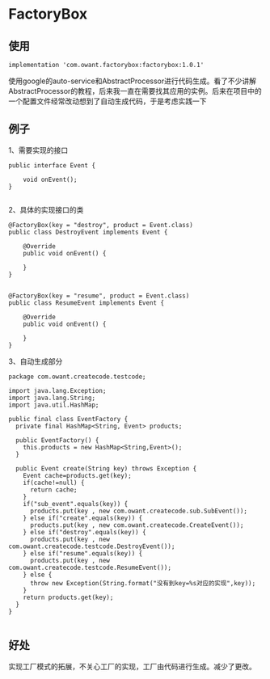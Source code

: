 # FactoryBox

## 使用

```
implementation 'com.owant.factorybox:factorybox:1.0.1'
```

使用google的auto-service和AbstractProcessor进行代码生成。看了不少讲解AbstractProcessor的教程，后来我一直在需要找其应用的实例。后来在项目中的一个配置文件经常改动想到了自动生成代码，于是考虑实践一下

## 例子
1、需要实现的接口
```
public interface Event {

    void onEvent();
}


```
2、具体的实现接口的类
```
@FactoryBox(key = "destroy", product = Event.class)
public class DestroyEvent implements Event {

    @Override
    public void onEvent() {

    }
}


@FactoryBox(key = "resume", product = Event.class)
public class ResumeEvent implements Event {

    @Override
    public void onEvent() {

    }
}

```

3、自动生成部分
```
package com.owant.createcode.testcode;

import java.lang.Exception;
import java.lang.String;
import java.util.HashMap;

public final class EventFactory {
  private final HashMap<String, Event> products;

  public EventFactory() {
    this.products = new HashMap<String,Event>();
  }

  public Event create(String key) throws Exception {
    Event cache=products.get(key);
    if(cache!=null) {
      return cache;
    }
    if("sub_event".equals(key)) {
      products.put(key , new com.owant.createcode.sub.SubEvent());
    } else if("create".equals(key)) {
      products.put(key , new com.owant.createcode.CreateEvent());
    } else if("destroy".equals(key)) {
      products.put(key , new com.owant.createcode.testcode.DestroyEvent());
    } else if("resume".equals(key)) {
      products.put(key , new com.owant.createcode.testcode.ResumeEvent());
    } else {
      throw new Exception(String.format("没有到key=%s对应的实现",key));
    }
    return products.get(key);
  }
}


```


## 好处
实现工厂模式的拓展，不关心工厂的实现，工厂由代码进行生成。减少了更改。
